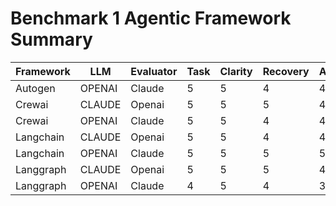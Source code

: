 # Benchmark 1 Agentic Framework Summary

| Framework | LLM | Evaluator | Task | Clarity | Recovery | Autonomy | Total | Time (s) |
|-----------|-----|-----------|------|---------|----------|----------|--------|----------|
| Autogen | OPENAI | Claude | 5 | 5 | 4 | 4 | 18 | 120.00 |
| Crewai | CLAUDE | Openai | 5 | 5 | 5 | 4 | 19 | 60 |
| Crewai | OPENAI | Claude | 5 | 5 | 4 | 4 | 18 | 142.37 |
| Langchain | CLAUDE | Openai | 5 | 5 | 4 | 4 | 18 | 1087.43 |
| Langchain | OPENAI | Claude | 5 | 5 | 5 | 5 | 20 | 10 |
| Langgraph | CLAUDE | Openai | 5 | 5 | 5 | 4 | 19 | 34.04 |
| Langgraph | OPENAI | Claude | 4 | 5 | 4 | 3 | 16 | 532.87 |